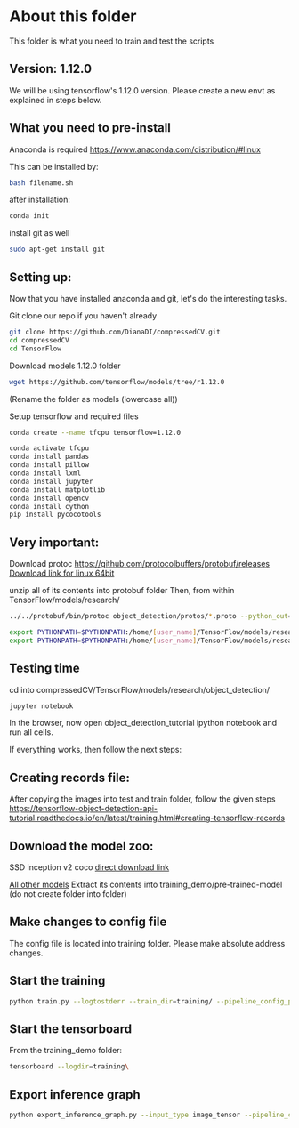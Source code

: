 # About this folder

This folder is what you need to train and test the scripts

## Version: 1.12.0

We will be using tensorflow's 1.12.0 version.
Please create a new envt as explained in steps below.

## What you need to pre-install

Anaconda is required
https://www.anaconda.com/distribution/#linux

This can be installed by:
```bash
bash filename.sh
```
after installation:
```bash
conda init
```

install git as well
```bash
sudo apt-get install git
```

## Setting up:

Now that you have installed anaconda and git, let's do the interesting tasks.

Git clone our repo if you haven't already
```bash
git clone https://github.com/DianaDI/compressedCV.git
cd compressedCV
cd TensorFlow
```

Download models 1.12.0 folder
```bash
wget https://github.com/tensorflow/models/tree/r1.12.0
```
(Rename the folder as models (lowercase all))


Setup tensorflow and required files
```bash
conda create --name tfcpu tensorflow=1.12.0

conda activate tfcpu
conda install pandas
conda install pillow
conda install lxml
conda install jupyter
conda install matplotlib
conda install opencv
conda install cython
pip install pycocotools
```

## Very important: 
Download protoc
https://github.com/protocolbuffers/protobuf/releases
[Download link for linux 64bit](https://github.com/protocolbuffers/protobuf/releases/download/v3.10.1/protoc-3.10.1-linux-x86_64.zip)

unzip all of its contents into protobuf folder
Then, from within TensorFlow/models/research/
```bash
../../protobuf/bin/protoc object_detection/protos/*.proto --python_out=.

export PYTHONPATH=$PYTHONPATH:/home/[user_name]/TensorFlow/models/research
export PYTHONPATH=$PYTHONPATH:/home/[user_name]/TensorFlow/models/research:/home/[user_name]/TensorFlow/models/research/slim

```



## Testing time
cd into compressedCV/TensorFlow/models/research/object_detection/
```bash
jupyter notebook
```
In the browser, now open object_detection_tutorial ipython notebook and run all cells.

If everything works, then follow the next steps:

## Creating records file:
After copying the images into test and train folder, follow the given steps
https://tensorflow-object-detection-api-tutorial.readthedocs.io/en/latest/training.html#creating-tensorflow-records

## Download the model zoo:
SSD inception v2 coco [direct download link](http://download.tensorflow.org/models/object_detection/ssd_inception_v2_coco_2018_01_28.tar.gz)

[All other models](https://github.com/tensorflow/models/blob/master/research/object_detection/g3doc/detection_model_zoo.md#coco-trained-models-coco-models)
Extract its contents into training_demo/pre-trained-model (do not create folder into folder)

## Make changes to config file
The config file is located into training folder. Please make absolute address changes.

## Start the training
```bash
python train.py --logtostderr --train_dir=training/ --pipeline_config_path=training/ssd_inception_v2_coco.config
```

## Start the tensorboard
From the training_demo folder:
```bash
tensorboard --logdir=training\
```

## Export inference graph
```bash
python export_inference_graph.py --input_type image_tensor --pipeline_config_path training/ssd_inception_v2_coco.config --trained_checkpoint_prefix training/model.ckpt-532 --output_directory trained-inference-graphs/output_inference_graph_v1.pb
```
